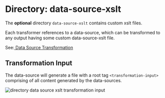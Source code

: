 # Directory: data-source-xslt

The **optional** directory `data-source-xslt` contains custom xslt files.

Each transformer references to a data-source, which can be transformed to any output having some custom data-source-xslt file.

See:[ Data Source Transformation](../data-source-transformation/)

## Transformation Input

The data-source will generate a file with a root tag `<transformation-input>` comprising of all content generated by the data-sources.

![directory data source xslt transformation input](https://cdn.openendpoints.io/images/gitbook/directory-data-source-xslt-transformation-input.png)
